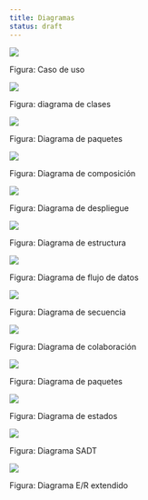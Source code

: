 ```yaml
---
title: Diagramas
status: draft
---
```


![](https://manuel.cillero.es/wp-content/uploads/2013/11/ejemplo-casos-de-uso.png?x25576)

Figura: Caso de uso

![](https://manuel.cillero.es/wp-content/uploads/2013/11/ejemplo-diagrama-de-clases.png?x25576)

Figura: diagrama de clases

![](https://manuel.cillero.es/wp-content/uploads/2013/11/ejemplo-diagrama-de-componentes.png?x25576)

Figura: Diagrama de paquetes

![](https://manuel.cillero.es/wp-content/uploads/2013/11/descomposicion.png?x25576)

Figura: Diagrama de composición

![](https://manuel.cillero.es/wp-content/uploads/2013/11/despliegue.png?x25576)

Figura: Diagrama de despliegue

![](https://manuel.cillero.es/wp-content/uploads/2013/11/ejemplo-diagrama-de-estructura.png?x25576)

Figura: Diagrama de estructura

![](https://manuel.cillero.es/wp-content/uploads/2013/11/dfd-ejemplo.png?x25576)

Figura: Diagrama de flujo de datos

![](https://manuel.cillero.es/wp-content/uploads/2013/11/secuencia-ejemplo.png?x25576)

Figura: Diagrama de secuencia

![](https://manuel.cillero.es/wp-content/uploads/2013/11/colaboracion-ejemplo.png?x25576)

Figura: Diagrama de colaboración

![](https://manuel.cillero.es/wp-content/uploads/2013/11/paquetes.png?x25576)

Figura: Diagrama de paquetes

![](https://manuel.cillero.es/wp-content/uploads/2013/11/estados-ejemplo.png?x25576)

Figura: Diagrama de estados

![](https://manuel.cillero.es/wp-content/uploads/2013/11/sadt.png?x25576)

Figura: Diagrama SADT

![](https://manuel.cillero.es/wp-content/uploads/2013/11/MERE_Ejemplo.png?x25576)

Figura: Diagrama E/R extendido
